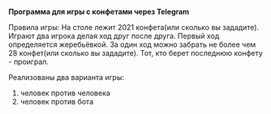 **Программа для игры с конфетами через Telegram**

Правила игры: На столе лежит 2021 конфета(или сколько вы зададите). Играют два игрока делая ход друг после друга. Первый ход определяется жеребьёвкой. За один ход можно забрать не более чем 28 конфет(или сколько вы зададите). Тот, кто берет последнюю конфету - проиграл.

Реализованы два варианта игры: 

1. человек против человека
2. человек против бота
